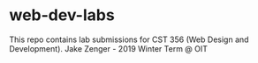 # web-dev-labs

This repo contains lab submissions for CST 356 (Web Design and Development).
Jake Zenger - 2019 Winter Term @ OIT

